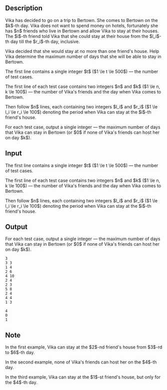 ## Description

<div><p>Vika has decided to go on a trip to Bertown. She comes to Bertown on the $k$-th day. Vika does not want to spend money on hotels, fortunately she has $n$ friends who live in Bertown and allow Vika to stay at their houses. The $i$-th friend told Vika that she could stay at their house from the $l_i$-th day till the $r_i$-th day, inclusive.</p><p>Vika decided that she would stay at no more than one friend's house. Help Vika determine the maximum number of days that she will be able to stay in Bertown.</p></div><div class="input-specification"><p>The first line contains a single integer $t$ ($1 \le t \le 500$)&nbsp;— the number of test cases.</p><p>The first line of each test case contains two integers $n$ and $k$ ($1 \le n, k \le 100$)&nbsp;— the number of Vika's friends and the day when Vika comes to Bertown.</p><p>Then follow $n$ lines, each containing two integers $l_i$ and $r_i$ ($1 \le l_i \le r_i \le 100$) denoting the period when Vika can stay at the $i$-th friend's house.</p></div><div class="output-specification"><p>For each test case, output a single integer&nbsp;— the maximum number of days that Vika can stay in Bertown (or $0$ if none of Vika's friends can host her on day $k$).</p></div>

## Input

<p>The first line contains a single integer $t$ ($1 \le t \le 500$)&nbsp;— the number of test cases.</p><p>The first line of each test case contains two integers $n$ and $k$ ($1 \le n, k \le 100$)&nbsp;— the number of Vika's friends and the day when Vika comes to Bertown.</p><p>Then follow $n$ lines, each containing two integers $l_i$ and $r_i$ ($1 \le l_i \le r_i \le 100$) denoting the period when Vika can stay at the $i$-th friend's house.</p>

## Output

<p>For each test case, output a single integer&nbsp;— the maximum number of days that Vika can stay in Bertown (or $0$ if none of Vika's friends can host her on day $k$).</p>





```input1
3
3 3
1 4
2 6
4 10
2 4
2 3
5 8
2 4
4 4
1 3
```




```output1
4
0
1
```



## Note

<p>In the first example, Vika can stay at the $2$-nd friend's house from $3$-rd to $6$-th day.</p><p>In the second example, none of Vika's friends can host her on the $4$-th day.</p><p>In the third example, Vika can stay at the $1$-st friend's house, but only for the $4$-th day.</p>
